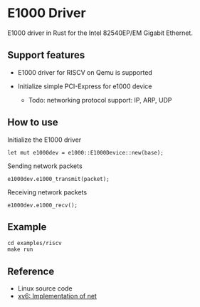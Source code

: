 # E1000 Driver
E1000 driver in Rust for the Intel 82540EP/EM Gigabit Ethernet.

## Support features
* E1000 driver for RISCV on Qemu is supported
* Initialize simple PCI-Express for e1000 device

  - Todo: networking protocol support: IP, ARP, UDP

## How to use

Initialize the E1000 driver
```
let mut e1000dev = e1000::E1000Device::new(base);
```

Sending network packets
```
e1000dev.e1000_transmit(packet);
```

Receiving network packets
```
e1000dev.e1000_recv();
```

## Example

```
cd examples/riscv
make run
```

## Reference
* Linux source code
* [xv6: Implementation of net](https://github.com/mit-pdos/xv6-riscv-fall19/tree/net)
